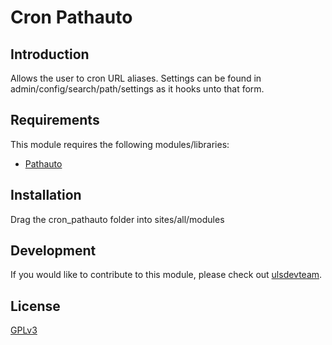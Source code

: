 # Cron Pathauto

## Introduction

Allows the user to cron URL aliases. Settings can be found in admin/config/search/path/settings as 
it hooks unto that form.

## Requirements

This module requires the following modules/libraries:

* [Pathauto](https://www.drupal.org/project/pathauto)

## Installation

Drag the cron_pathauto folder into sites/all/modules

## Development

If you would like to contribute to this module, please check out [ulsdevteam](https://github.com/ulsdevteam). 

## License

[GPLv3](http://www.gnu.org/licenses/gpl-3.0.txt)
